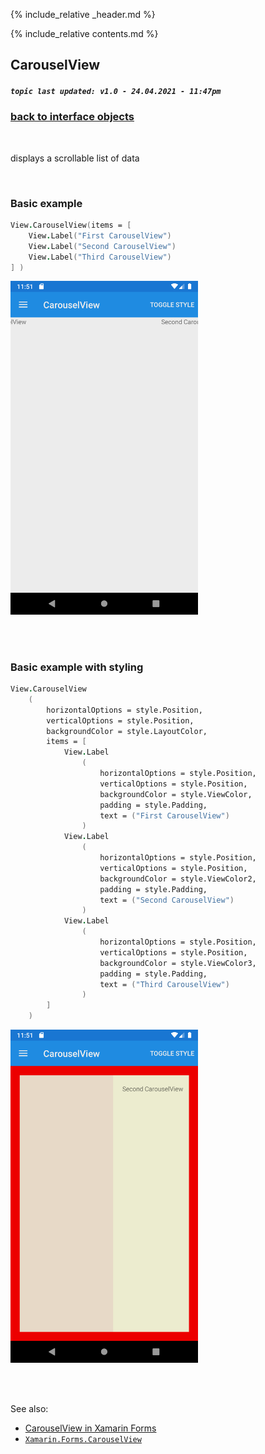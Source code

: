 {% include_relative _header.md %}

{% include_relative contents.md %}

CarouselView
--------

##### `topic last updated: v1.0 - 24.04.2021 - 11:47pm`

### [back to interface objects](view-interface-objects.html#interface-objects)

<br />

displays a scrollable list of data 

<br /> 

### Basic example


```fsharp 
View.CarouselView(items = [
    View.Label("First CarouselView")
    View.Label("Second CarouselView")
    View.Label("Third CarouselView")
] )
```

<img src="images/view/CarouselView-adr-basic.png" width="300">

<br /> <br /> 

### Basic example with styling

```fsharp 
View.CarouselView
    (
        horizontalOptions = style.Position,
        verticalOptions = style.Position,
        backgroundColor = style.LayoutColor,
        items = [
            View.Label
                (
                    horizontalOptions = style.Position,
                    verticalOptions = style.Position,
                    backgroundColor = style.ViewColor,
                    padding = style.Padding,  
                    text = ("First CarouselView")
                )
            View.Label
                (
                    horizontalOptions = style.Position,
                    verticalOptions = style.Position,
                    backgroundColor = style.ViewColor2,
                    padding = style.Padding,  
                    text = ("Second CarouselView")
                )
            View.Label
                (
                    horizontalOptions = style.Position,
                    verticalOptions = style.Position,
                    backgroundColor = style.ViewColor3,
                    padding = style.Padding,  
                    text = ("Third CarouselView")
                )
        ] 
    )
```


<img src="images/view/CarouselView-adr-styled.png" width="300">

<br /> <br /> 

See also:

* [CarouselView in Xamarin Forms](https://docs.microsoft.com/en-us/xamarin/xamarin-forms/user-interface/CarouselView)
* [`Xamarin.Forms.CarouselView`](https://docs.microsoft.com/en-us/dotnet/api/xamarin.forms.carouselview?view=xamarin-forms)